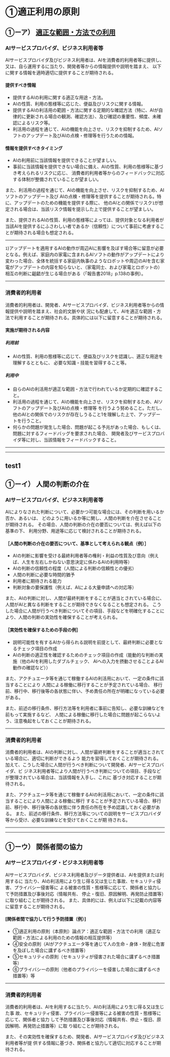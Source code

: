 # ①適正利用の原則

## ①ーア） [適正な範囲・方法での利用](#test1)

### AIサービスプロバイダ、ビジネス利用者等

AIサービスプロバイダ及びビジネス利用者は、AIを消費者的利用者等に提供し、
又は、自ら運用するに当たり、開発者等からの情報提供や説明を踏まえ、
以下に関する情報を適時適切に提供することが期待される。

#### 提供すべき情報
* 提供するAIの利用に関する適正な用途・方法。 
* AIの性質、利用の態様等に応じた、便益及びリスクに関する情報。
* 提供するAIの利活用の範囲・方法に関する定期的な確認方法（特に、AIが自律的に更新される場合の観測、確認方法）、及び確認の重要性、頻度、未確認によるリスク等。
* 利活用の過程を通じて、AIの機能を向上させ、リスクを抑制するため、AIソフトのアップデート及びAIの点検・修理等を行うための情報。

#### 情報を提供すべきタイミング
* AIの利用前に当該情報を提供できることが望ましい。
* 事前に当該情報を提供できない場合に備え、AIの性質、利用の態様等に基づき考えられるリスクに応じ、
消費者的利用者等からのフィードバックに対応する体制が整備されていることが望ましい。 

また、利活用の過程を通じて、AIの機能を向上させ、リスクを抑制するため、AIソフトのアップデート及び
AIの点検・修理等を提供することが期待される。特に、アップデートのための機能を提供する際に、
他のAIとの関係でリスク`1`が想定される場合は、当該リスク情報を提示した上で提供することが望ましい。

また、提供されるAIの性質、利用の態様等によっては、提供対象となる利用者が当該AIを提供するにふさわしい者であるか（信頼性）について事前に考慮することが期待される場合も想定される。

----

`1`)アップデートを適用するAIの動作が周辺AIに影響を及ぼす場合等に留意が必要となる。例えば、家庭内の家電に含まれるAIソフトの動作がアップデートにより変わった場合、全体を統括する家庭内執事のようなロボットや周辺のAIを含む家電がアップデートの内容を知らないと、（家電同士、および家電とロボットの）相互の判断に齟齬が生じる場合がある（「報告書2018」p.138の事例）。

____


### 消費者的利用者

消費者的利用者は、開発者、AIサービスプロバイダ、ビジネス利用者等からの情報提供や説明を踏まえ、社会的文脈や状
況にも配慮して、AIを適正な範囲・方法で利用することが期待される。具体的には以下に留意することが期待される。

#### 実施が期待される内容

##### 利用前
* AIの性質、利用の態様等に応じて、便益及びリスクを認識し、適正な用途を理解するとともに、
必要な知識・技能を習得すること等。

##### 利用中
* 自らのAIの利活用が適正な範囲・方法で行われているか定期的に確認すること。
* 利活用の過程を通じて、AIの機能を向上させ、リスクを抑制するため、AIソフトのアップデート及びAIの点検・修理等
を行うよう努めること。ただし、他のAIとの関係でのリスクが存在しうること1を理解した上で、アップデートを行うこと。
* 何らかの問題が発生した場合、問題が起こる予兆があった場合、もしくは、問題に対するフィードバッグを要求された場合、
開発者及びサービスプロバイダ等に対し、当該情報をフィードバックすること。


****************

****************
## test1

## ①ーイ） 人間の判断の介在

### AIサービスプロバイダ、ビジネス利用者等

AIによりなされた判断について、必要かつ可能な場合には、その判断を用いるか否か、あるいは、
どのように用いるか等に関し、人間の判断を介在させることが期待される。
その場合、人間の判断の介在の要否については、例えば以下の基準の下、
利用分野、用途等に応じて検討されることが期待される。

#### ［人間の判断の介在の要否について、基準として考えられる観点（例）］
* AIの判断に影響を受ける最終利用者等の権利・利益の性質及び意向（例えば、人生を左右しかねない意思決定に係わるAIの利用時等）
* AIの判断の信頼性の程度（人間による判断の信頼性との優劣）
* 人間の判断に必要な時間的猶予
* 利用者に期待される能力
* 判断対象の要保護性（例えば、AIによる大量申請への対応等）

また、AIの判断に対し、人間が最終判断をすることが適当とされている場合に、
人間がAIと異なる判断をすることが期待できなくなることも想定される。
こうした場合に人間が行うべき判断についてその項目、手段などを明確化することにより、人間の判断の実効性を確保することが考えられる。

#### ［実効性を確保するための手段の例］
* 説明可能性を有するAIから得られる説明を前提として、最終判断に必要となるチェック項目の作成
* AIの判断の適正性を確認するためのチェック項目の作成（能動的な判断の実施（他のAIを利用したダブルチェック、
AIへの入力を摂動させることよるAI動作の確認など））

また、アクチュエータ等を通じて稼働するAIの利活用において、一定の条件に該当することにより
人間による稼働に移行することが予定されている場合、
移行前、移行中、移行後等の各状態に伴い、予め責任の所在が明確になっている必要がある。

また、前述の移行条件、移行方法等を利用者に事前に告知し、必要な訓練などを前もって実施するなど、
人間による稼働に移行した場合に問題が起こらないよう、注意喚起をしておくことが期待される。 

____

### 消費者的利用者

消費者的利用者は、AIの判断に対し、人間が最終判断をすることが適当とされている場合に、適切に判断ができるよう
能力を習得しておくことが期待される。加えて、こうした場合に人間が行うべき判断について開発者、AIサービスプロバイダ、ビ
ジネス利用者等により人間が行うべき判断についての項目、手段などが整理されている場合は、当該情報を入手し、これに
基づき対応することが期待される。

また、アクチュエータ等を通じて稼働するAIの利活用において、一定の条件に該当することにより人間による稼働に移行
することが予定されている場合、移行前、移行中、移行後等の各状態に伴う責任の所在を予め認識しておく必要がある。
また、前述の移行条件、移行方法等についての説明をサービスプロバイダ等から受け、必要な訓練などを受けておくことが期
待される。

****************

****************


## ①ーウ） 関係者間の協力

### AIサービスプロバイダ・ビジネス利用者等

AIサービスプロバイダ、ビジネス利用者及びデータ提供者は、AIを提供または利用するに
当たり、AIの利活用により生じ得る又は生じた事故、セキュリティ侵害、プライバシー侵害等に
よる被害の性質・態様等に応じて、関係者と協力して予防措置及び事後対応（情報共有、
停止・復旧、原因解明、再発防止措置等）に取り組むことが期待される。
また、具体的には、例えば以下に記載の内容等に留意することが期待される。

#### [関係者間で協力して行う予防措置（例）]
* ①適正利用の原則（本原則）論点ア：適正な範囲・方法での利用（適正な範囲・方法による利用のための情報の相互提供等）
* ④安全の原則（AIがアクチュエータ等を通じて人の生命・身体・財産に危害を及ぼした場合に講ずるべき措置等）
* ⑤セキュリティの原則（セキュリティが侵害された場合に講ずるべき措置等）
* ⑥プライバシーの原則（他者のプライバシーを侵害した場合に講ずるべき措置等）等

____

### 消費者的利用者

消費者的利用者は、AIを利用するに当たり、AIの利活用により生じ得る又は生じた事
故、セキュリティ侵害、プライバシー侵害等による被害の性質・態様等に応じて、関係者と協力
して予防措置及び事後対応（情報共有、停止・復旧、原因解明、再発防止措置等）に取
り組むことが期待される。

また、その実効性を確保するため、開発者、AIサービスプロバイダ及びビジネス利用者等が提
供する情報に基づき、関係者と協力して適切に対応することが期待される。

